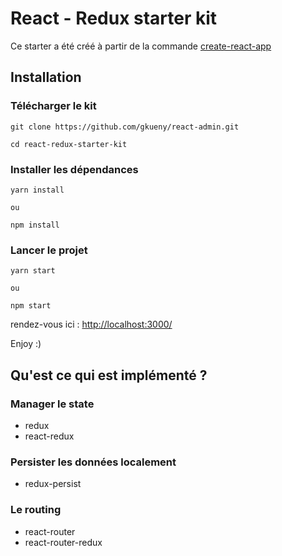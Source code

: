 # React - Redux starter kit

Ce starter a été créé à partir de la commande [create-react-app](https://github.com/facebookincubator/create-react-app)

## Installation

### Télécharger le kit

```
git clone https://github.com/gkueny/react-admin.git

cd react-redux-starter-kit
```

### Installer les dépendances

```
yarn install

ou

npm install
```

### Lancer le projet

```
yarn start

ou

npm start
```

rendez-vous ici : [http://localhost:3000/](http://localhost:3000/)

Enjoy :)

## Qu'est ce qui est implémenté ?

### Manager le state

- redux
- react-redux

### Persister les données localement

- redux-persist

### Le routing

- react-router
- react-router-redux
